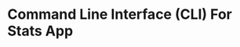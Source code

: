  Command Line Interface (CLI) For Stats App
==============================================================================
